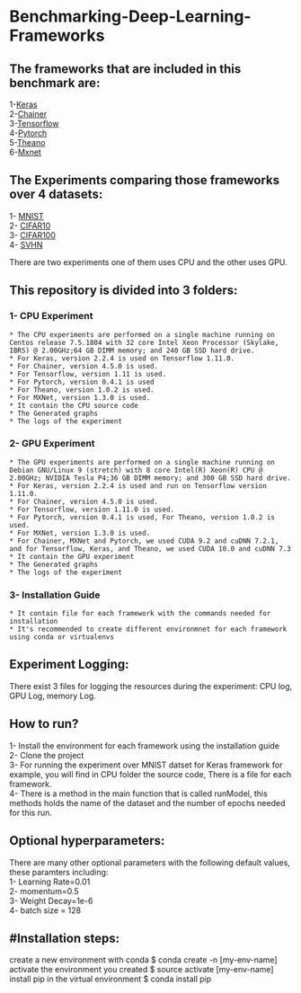 # Benchmarking-Deep-Learning-Frameworks
## The frameworks that are included in this benchmark are:
  1-[Keras](https://keras.io/) <br /> 
  2-[Chainer](https://docs.chainer.org/en/stable/glance.html) <br /> 
  3-[Tensorflow](https://www.tensorflow.org/) <br /> 
  4-[Pytorch](https://pytorch.org/) <br />
  5-[Theano](http://deeplearning.net/software/theano/)  <br />
  6-[Mxnet](https://mxnet.apache.org/) <br />

## The Experiments comparing those frameworks over 4 datasets:
  1- [MNIST](http://yann.lecun.com/exdb/mnist/) <br />
  2- [CIFAR10](https://www.cs.toronto.edu/~kriz/cifar.html) <br />
  3- [CIFAR100](https://www.cs.toronto.edu/~kriz/cifar.html) <br />
  4- [SVHN](http://ufldl.stanford.edu/housenumbers/) <br />

There are two experiments one of them uses CPU and the other uses GPU.

## This repository is divided into 3 folders:
 ### 1- CPU Experiment <br />
    * The CPU experiments are performed on a single machine running on Centos release 7.5.1804 with 32 core Intel Xeon Processor (Skylake,  IBRS) @ 2.00GHz;64 GB DIMM memory; and 240 GB SSD hard drive.
    * For Keras, version 2.2.4 is used on Tensorflow 1.11.0. 
    * For Chainer, version 4.5.0 is used. 
    * For Tensorflow, version 1.11 is used. 
    * For Pytorch, version 0.4.1 is used
    * For Theano, version 1.0.2 is used. 
    * For MXNet, version 1.3.0 is used.
    * It contain the CPU source code 
    * The Generated graphs 
    * The logs of the experiment 
       
 ### 2- GPU Experiment <br />
    * The GPU experiments are performed on a single machine running on Debian GNU/Linux 9 (stretch) with 8 core Intel(R) Xeon(R) CPU @ 2.00GHz; NVIDIA Tesla P4;36 GB DIMM memory; and 300 GB SSD hard drive.
    * For Keras, version 2.2.4 is used and run on Tensorflow version 1.11.0. 
    * For Chainer, version 4.5.0 is used. 
    * For Tensorflow, version 1.11.0 is used. 
    * For Pytorch, version 0.4.1 is used, For Theano, version 1.0.2 is used. 
    * For MXNet, version 1.3.0 is used.
    * For Chainer, MXNet and Pytorch, we used CUDA 9.2 and cuDNN 7.2.1, and for Tensorflow, Keras, and Theano, we used CUDA 10.0 and cuDNN 7.3
    * It contain the GPU experiment 
    * The Generated graphs 
    * The logs of the experiment 
    
 ### 3- Installation Guide <br />
    * It contain file for each framework with the commands needed for installation 
    * It's recommended to create different environmnet for each framework using conda or virtualenvs

  
 ## Experiment Logging:
  There exist 3 files for logging the resources during the experiment: CPU log, GPU Log, memory Log.<br />
  
## How to run? 
 1- Install the environment for each framework using the installation  guide <br />
 2- Clone the project <br />
 3- For running the experiment over MNIST datset for Keras framework for example, you will find in CPU folder the source code, There is a file for each framework. <br />
 4- There is a method in the main function that is called runModel, this methods holds the name of the dataset and the number of       epochs needed for this run.

## Optional hyperparameters:<br />
There are  many other optional parameters with the following default values, these paramters including: <br />
     1- Learning Rate=0.01 <br />
     2- momentum=0.5 <br />
     3- Weight Decay=1e-6 <br />
     4- batch size = 128 <br />
     
 ## #Installation steps:
 create a new environment with conda
  $ conda create -n [my-env-name]
 activate the environment you created
  $ source activate [my-env-name]
 install pip in the virtual environment
  $ conda install pip
  
  
